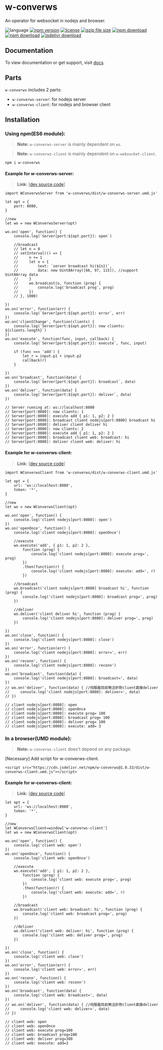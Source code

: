 # w-converws
An operator for websocket in nodejs and browser.

![language](https://img.shields.io/badge/language-JavaScript-orange.svg) 
[![npm version](http://img.shields.io/npm/v/w-converws.svg?style=flat)](https://npmjs.org/package/w-converws) 
[![license](https://img.shields.io/npm/l/w-converws.svg?style=flat)](https://npmjs.org/package/w-converws) 
[![gzip file size](http://img.badgesize.io/yuda-lyu/w-converws/master/dist/w-converws-server.umd.js.svg?compression=gzip)](https://github.com/yuda-lyu/w-converws)
[![npm download](https://img.shields.io/npm/dt/w-converws.svg)](https://npmjs.org/package/w-converws) 
[![npm download](https://img.shields.io/npm/dm/w-converws.svg)](https://npmjs.org/package/w-converws) 
[![jsdelivr download](https://img.shields.io/jsdelivr/npm/hm/w-converws.svg)](https://www.jsdelivr.com/package/npm/w-converws)

## Documentation
To view documentation or get support, visit [docs](https://yuda-lyu.github.io/w-converws/WConverwsServer.html).

## Parts
`w-converws` includes 2 parts: 
* `w-converws-server`: for nodejs server
* `w-converws-client`: for nodejs and browser client

## Installation
### Using npm(ES6 module):
> **Note:** `w-converws-server` is mainly dependent on `ws`.

> **Note:** `w-converws-client` is mainly dependent on `w-websocket-client`.

```alias
npm i w-converws
```
#### Example for w-converws-server:
> **Link:** [[dev source code](https://github.com/yuda-lyu/w-converws/blob/master/srv.mjs)]
```alias
import WConverwsServer from 'w-converws/dist/w-converws-server.umd.js'

let opt = {
    port: 8080,
}

//new
let wo = new WConverwsServer(opt)

wo.on('open', function() {
    console.log(`Server[port:${opt.port}]: open`)

    //broadcast
    // let n = 0
    // setInterval(() => {
    //     n += 1
    //     let o = {
    //         text: `server broadcast hi(${n})`,
    //         data: new Uint8Array([66, 97, 115]), //support Uint8Array data
    //     }
    //     wo.broadcast(o, function (prog) {
    //         console.log('broadcast prog', prog)
    //     })
    // }, 1000)

})
wo.on('error', function(err) {
    console.log(`Server[port:${opt.port}]: error`, err)
})
wo.on('clientChange', function(clients) {
    console.log(`Server[port:${opt.port}]: now clients: ${clients.length}`)
})
wo.on('execute', function(func, input, callback) {
    console.log(`Server[port:${opt.port}]: execute`, func, input)

    if (func === 'add') {
        let r = input.p1 + input.p2
        callback(r)
    }

})
wo.on('broadcast', function(data) {
    console.log(`Server[port:${opt.port}]: broadcast`, data)
})
wo.on('deliver', function(data) {
    console.log(`Server[port:${opt.port}]: deliver`, data)
})

// Server running at: ws://localhost:8080
// Server[port:8080]: now clients: 1
// Server[port:8080]: execute add { p1: 1, p2: 2 }
// Server[port:8080]: broadcast client nodejs[port:8080] broadcast hi
// Server[port:8080]: deliver client deliver hi
// Server[port:8080]: now clients: 2
// Server[port:8080]: execute add { p1: 1, p2: 2 }
// Server[port:8080]: broadcast client web: broadcast: hi
// Server[port:8080]: deliver client web: deliver: hi
```
#### Example for w-converws-client:
> **Link:** [[dev source code](https://github.com/yuda-lyu/w-converws/blob/master/scla.mjs)]
```alias
import WConverwsClient from 'w-converws/dist/w-converws-client.umd.js'

let opt = {
    url: 'ws://localhost:8080',
    token: '*',
}

//new
let wo = new WConverwsClient(opt)

wo.on('open', function() {
    console.log('client nodejs[port:8080]: open')
})
wo.on('openOnce', function() {
    console.log('client nodejs[port:8080]: openOnce')

    //execute
    wo.execute('add', { p1: 1, p2: 2 },
        function (prog) {
            console.log('client nodejs[port:8080]: execute prog=', prog)
        })
        .then(function(r) {
            console.log('client nodejs[port:8080]: execute: add=', r)
        })

    //broadcast
    wo.broadcast('client nodejs[port:8080] broadcast hi', function (prog) {
        console.log('client nodejs[port:8080]: broadcast prog=', prog)
    })

    //deliver
    wo.deliver('client deliver hi', function (prog) {
        console.log('client nodejs[port:8080]: deliver prog=', prog)
    })

})
wo.on('close', function() {
    console.log('client nodejs[port:8080]: close')
})
wo.on('error', function(err) {
    console.log('client nodejs[port:8080]: error=', err)
})
wo.on('reconn', function() {
    console.log('client nodejs[port:8080]: reconn')
})
wo.on('broadcast', function(data) {
    console.log('client nodejs[port:8080]: broadcast=', data)
})
// wo.on('deliver', function(data) { //伺服器目前無法針對client直接deliver
//     console.log('client nodejs[port:8080]: deliver=', data)
// })

// client nodejs[port:8080]: open
// client nodejs[port:8080]: openOnce
// client nodejs[port:8080]: execute prog= 100
// client nodejs[port:8080]: broadcast prog= 100
// client nodejs[port:8080]: deliver prog= 100
// client nodejs[port:8080]: execute: add= 3
```

### In a browser(UMD module):
> **Note:** `w-converws-client` does't depend on any package.

[Necessary] Add script for w-converws-client.
```alias
<script src="https://cdn.jsdelivr.net/npm/w-converws@1.0.33/dist/w-converws-client.umd.js"></script>
```
#### Example for w-converws-client:
> **Link:** [[dev source code](https://github.com/yuda-lyu/w-converws/blob/master/web.html)]
```alias
let opt = {
    url: 'ws://localhost:8080',
    token: '*',
}

//new
let WConverwsClient=window['w-converws-client']
let wo = new WConverwsClient(opt)

wo.on('open', function() {
    console.log('client web: open')
})
wo.on('openOnce', function() {
    console.log('client web: openOnce')

    //execute
    wo.execute('add', { p1: 1, p2: 2 },
        function (prog) {
            console.log('client web: execute prog=', prog)
        })
        .then(function(r) {
            console.log('client web: execute: add=', r)
        })

    //broadcast
    wo.broadcast('client web: broadcast: hi', function (prog) {
        console.log('client web: broadcast prog=', prog)
    })

    //deliver
    wo.deliver('client web: deliver: hi', function (prog) {
        console.log('client web: deliver prog=', prog)
    })

})
wo.on('close', function() {
    console.log('client web: close')
})
wo.on('error', function(err) {
    console.log('client web: error=', err)
})
wo.on('reconn', function() {
    console.log('client web: reconn')
})
wo.on('broadcast', function(data) {
    console.log('client web: broadcast=', data)
})
// wo.on('deliver', function(data) { //伺服器目前無法針對client直接deliver
//     console.log('client web: deliver=', data)
// })

// client web: open
// client web: openOnce
// client web: execute prog=100
// client web: broadcast prog=100
// client web: deliver prog=100
// client web: execute: add=3
```